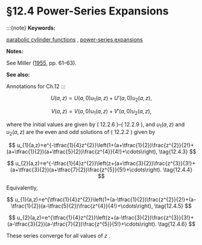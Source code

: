 # §12.4 Power-Series Expansions

:::{note}
**Keywords:**

[parabolic cylinder functions](http://dlmf.nist.gov/search/search?q=parabolic%20cylinder%20functions) , [power-series expansions](http://dlmf.nist.gov/search/search?q=power-series%20expansions)

**Notes:**

See Miller ([1955](./bib/M.html#bib1622 "Tables of Weber Parabolic Cylinder Functions"), pp. 61–63).

**See also:**

Annotations for Ch.12
:::


<a id="E1"></a>
$$
U\left(a,z\right)=U\left(a,0\right)u_{1}(a,z)+U'\left(a,0\right)u_{2}(a,z), \tag{12.4.1}
$$


<a id="E2"></a>
$$
V\left(a,z\right)=V\left(a,0\right)u_{1}(a,z)+V'\left(a,0\right)u_{2}(a,z), \tag{12.4.2}
$$

where the initial values are given by ( 12.2.6 )–( 12.2.9 ), and $u_{1}(a,z)$ and $u_{2}(a,z)$ are the even and odd solutions of ( 12.2.2 ) given by


<a id="E3"></a>
$$
u_{1}(a,z)=e^{-\tfrac{1}{4}z^{2}}\left(1+(a+\tfrac{1}{2})\frac{z^{2}}{2!}+(a+\tfrac{1}{2})(a+\tfrac{5}{2})\frac{z^{4}}{4!}+\cdots\right), \tag{12.4.3}
$$


<a id="E4"></a>
$$
u_{2}(a,z)=e^{-\tfrac{1}{4}z^{2}}\left(z+(a+\tfrac{3}{2})\frac{z^{3}}{3!}+(a+\tfrac{3}{2})(a+\tfrac{7}{2})\frac{z^{5}}{5!}+\cdots\right). \tag{12.4.4}
$$

Equivalently,


<a id="E5"></a>
$$
u_{1}(a,z)=e^{\tfrac{1}{4}z^{2}}\left(1+(a-\tfrac{1}{2})\frac{z^{2}}{2!}+(a-\tfrac{1}{2})(a-\tfrac{5}{2})\frac{z^{4}}{4!}+\cdots\right), \tag{12.4.5}
$$


<a id="E6"></a>
$$
u_{2}(a,z)=e^{\tfrac{1}{4}z^{2}}\left(z+(a-\tfrac{3}{2})\frac{z^{3}}{3!}+(a-\tfrac{3}{2})(a-\tfrac{7}{2})\frac{z^{5}}{5!}+\cdots\right). \tag{12.4.6}
$$

These series converge for all values of $z$ .
